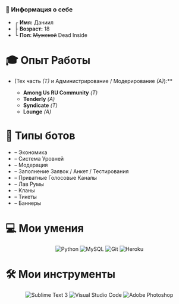### 👋 Информация о себе

* ┌ **Имя:** Даниил
* ├ **Возраст:** 18
* └ **Пол:** ~~Мужской~~ Dead Inside


# 🎓 Опыт Работы

* (Тех часть *(Т)* и Администрирование / Модерирование *(А)*):**

    - **Among Us RU Community** *(Т)*
    - **Tenderly** *(А)*
    - **Syndicate** *(Т)*
    - **Lounge** *(А)*

# 🤖 Типы ботов

* – Экономика
* – Система Уровней
* – Модерация
* – Заполнение Заявок / Анкет / Тестирования
* – Приватные Голосовые Каналы
* – Лав Румы
* – Кланы
* – Тикеты
* – Баннеры

# 💻 Мои умения
<p align="center">
    <img alt="Python" src="https://img.shields.io/badge/Python-F7DF1E?&style=for-the-badge&logo=Python&logoColor=222222" />
    <img alt="MySQL" src="https://img.shields.io/badge/MySQL-336791?&style=for-the-badge&logo=MySQL&logoColor=white" />
    <img alt="Git" src="https://img.shields.io/badge/Git-F05032?&style=for-the-badge&logo=Git&logoColor=white" />
    <img alt="Heroku" src="https://img.shields.io/badge/-Heroku-430098?style=for-the-badge&logo=Heroku&logoColor=white" />
</p>


# 🛠 Мои инструменты

<p align="center">
    <img alt="Sublime Text 3" src="https://img.shields.io/badge/Sublime%20Text%203-007ACC?&style=for-the-badge&logo=Sublime-Text-3&logoColor=white" />
     <img alt="Visual Studio Code" src="https://img.shields.io/badge/Visual%20Studio%20Code-007ACC?&style=for-the-badge&logo=Visual-Studio-Code&logoColor=white" /> 
    <img alt="Adobe Photoshop" src="https://img.shields.io/badge/Adobe%20Photoshop-31A8FF?&style=for-the-badge&logo=Adobe-Photoshop&logoColor=white" />
</p>

<!--
**ROFLING/ROFLING** is a ✨ _special_ ✨ repository because its `README.md` (this file) appears on your GitHub profile.

Here are some ideas to get you started:

- 🔭 I’m currently working on ...
- 🌱 I’m currently learning ...
- 👯 I’m looking to collaborate on ...
- 🤔 I’m looking for help with ...
- 💬 Ask me about ...
- 📫 How to reach me: ...
- 😄 Pronouns: ...
- ⚡ Fun fact: ...
-->

